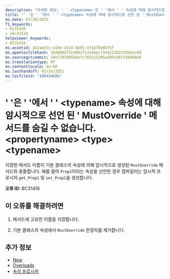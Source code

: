 ```yaml
---
description: "자세한 정보: ' ' <typename> 은 ' '에서 ' ' 속성에 대해 암시적으로 선언 된 ' MustOverride ' 메서드를 숨길 수 없습니다. <propertyname> <type> <typename>"
title: "' '은 ' '에서 ' ' <typename> 속성에 대해 암시적으로 선언 된 ' MustOverride ' 메서드를 숨길 수 없습니다. <propertyname> <type> <typename>"
ms.date: 07/20/2015
f1_keywords:
- bc31416
- vbc31416
helpviewer_keywords:
- BC31416
ms.assetid: a52aee3c-a19e-412d-bb91-ef1b79e8675f
ms.openlocfilehash: 3bd886573c6082fca1dbbcf3e9223d2335b8ac60
ms.sourcegitcommit: 10e719780594efc781b15295e499c66f316068b8
ms.translationtype: MT
ms.contentlocale: ko-KR
ms.lasthandoff: 02/14/2021
ms.locfileid: "100424686"
---
```

# <a name="typename-cannot-shadow-a-mustoverride-method-implicitly-declared-for-property-propertyname-in-type-typename"></a>' '은 ' '에서 ' ' \<typename> 속성에 대해 암시적으로 선언 된 ' MustOverride ' 메서드를 숨길 수 없습니다. \<propertyname> \<type> \<typename>

지정된 메서드 이름이 기본 클래스의 속성에 의해 암시적으로 생성된 `MustOverride` 메서드와 충돌합니다. 예를 들어 `Prop1`이라는 속성을 선언한 경우 컴파일러는 암시적 프로시저 `get_Prop1` 및 `set_Prop1`을 생성합니다.  
  
 **오류 ID:** BC31416  
  
## <a name="to-correct-this-error"></a>이 오류를 해결하려면  
  
1. 메서드에 고유한 이름을 지정합니다.  
  
2. 기본 클래스의 속성에서 `MustOverride` 한정자를 제거합니다.  
  
## <a name="see-also"></a>추가 정보

- [New](../language-reference/modifiers/mustoverride.md)
- [Overloads](../language-reference/modifiers/shadows.md)
- [속성 프로시저](../programming-guide/language-features/procedures/property-procedures.md)
